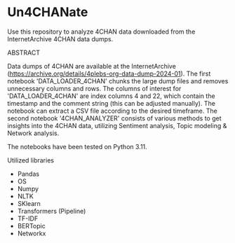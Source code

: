 # Un4CHANate
Use this repository to analyze 4CHAN data downloaded from the InternetArchive 4CHAN data dumps. 

ABSTRACT

Data dumps of 4CHAN are available at the InternetArchive (https://archive.org/details/4plebs-org-data-dump-2024-01). The first notebook 'DATA_LOADER_4CHAN' chunks the large dump files and removes unnecessary columns and rows. The columns of interest for 'DATA_LOADER_4CHAN' are index columns 4 and 22, which contain the timestamp and the comment string (this can be adjusted manually). The notebook can extract a CSV file according to the desired timeframe. The second notebook '4CHAN_ANALYZER' consists of various methods to get insights into the 4CHAN data, utilizing Sentiment analysis, Topic modeling & Network analysis. 

The notebooks have been tested on Python 3.11. 

Utilized libraries 
- Pandas
- OS
- Numpy
- NLTK
- SKlearn
- Transformers (Pipeline)
- TF-IDF
- BERTopic
- Networkx
